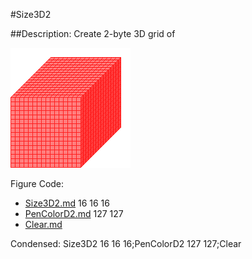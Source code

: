 #Size3D2

##Description: Create 2-byte 3D grid of <width> <height> <depth>

![](Size3D2.png)

Figure Code:
- [Size3D2.md](Size3D2) 16 16 16
- [PenColorD2.md](PenColorD2) 127 127
- [Clear.md](Clear)

Condensed: Size3D2 16 16 16;PenColorD2 127 127;Clear

